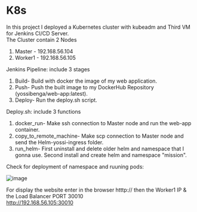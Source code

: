 # K8s
In this project I deployed a Kubernetes cluster with kubeadm and Third VM for Jenkins CI/CD Server.  
The Cluster contain 2 Nodes
  1. Master  - 192.168.56.104
  2. Worker1 - 192.168.56.105

Jenkins Pipeline:
 include 3 stages
  1. Build-   Build with docker the image of my web application.
  2. Push-    Push the built image to my DockerHub Repository (yossibenga/web-app:latest).
  3. Deploy-  Run the deploy.sh script.
  
Deploy.sh:
 include 3 functions
  1. docker_run- Make ssh connection to Master node and run the web-app container.
  2. copy_to_remote_machine- Make scp connection to Master node and send the Helm-yossi-ingress folder.
  3. run_helm- First uninstall and delete older helm and namespace that I gonna use.
               Second install and create helm and namespace "mission".

Check for deployment of namespace and ruuning pods:

![image](https://user-images.githubusercontent.com/82327346/214044974-d19eed9b-b363-444b-917a-5d2c72fb2d40.png)


For display the website enter in the browser htttp:// then the Worker1 IP & the Load Balancer PORT 30010  
http://192.168.56.105:30010
